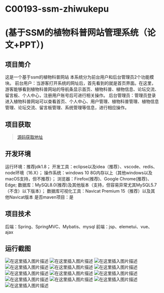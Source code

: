 # C00193-ssm-zhiwukepu
# (基于SSM的植物科普网站管理系统（论文+PPT）)


## 项目简介
这是一个基于ssm的植物科普网站
本系统分为前台用户和后台管理员2个功能模块。
前台用户：当游客打开系统的网址后，首先看到的就是首页界面。在这里，游客能够看到植物科普网站的导航条显示首页、植物科普、植物信息、论坛交流、留言板、个人中心，注册用户账号后可进行相关操作。
后台管理员：管理员登录进入植物科普网站可以查看首页、个人中心、用户管理、植物科普管理、植物信息管理、论坛交流、留言板管理、系统管理等信息，进行相应操作。



## 项目获取
> [源码获取地址](http://www.manoncode.cn/details?id=193)

 
## 开发环境

运行环境：推荐jdk1.8；
开发工具：eclipse以及idea（推荐）、vscode、redis、node环境（16.X）；
操作系统：windows 10 8G内存以上（其他windows以及macOS支持，但不推荐）；
浏览器：Firefox(推荐)、Google Chrome(推荐)、Edge;
数据库：MySQL8.0(推荐)及其他版本（支持，但容易异常尤其MySQL5.7（不含）以下版本）；
数据库可视化工具：Navicat Premium 15（推荐）以及其他Navicat版本
是否maven项目：是

## 项目技术
 
后端：Spring、SpringMVC、Mybatis、mysql
前端：jsp、elemetui、vue、ajax


## 运行截图

![在这里插入图片描述](https://img-blog.csdnimg.cn/direct/ad5f8bc6cea943a9bb76503ffeb74dc5.png#pic_center)
![在这里插入图片描述](https://img-blog.csdnimg.cn/direct/01d5bee651884976997b45b28c0491c5.png#pic_center)
![在这里插入图片描述](https://img-blog.csdnimg.cn/direct/b9eae0cd5afb4f879b858a08f2451f6f.png#pic_center)
![在这里插入图片描述](https://img-blog.csdnimg.cn/direct/997c8e7a9ff741c9ad0ba14980c13820.png#pic_center)
![在这里插入图片描述](https://img-blog.csdnimg.cn/direct/7419462646344a0aa9ac3f476d25beac.png#pic_center)
![在这里插入图片描述](https://img-blog.csdnimg.cn/direct/6b5de648eb73433abd91e0b1f63fc8bd.png#pic_center)
![在这里插入图片描述](https://img-blog.csdnimg.cn/direct/5f541df1b87646d794175dc0b61d98e8.png#pic_center)
![在这里插入图片描述](https://img-blog.csdnimg.cn/direct/175d307fb3e9442ab5569287668dbb51.png#pic_center)
![在这里插入图片描述](https://img-blog.csdnimg.cn/direct/2717e461b07042c8bfecaef952843d10.png#pic_center)
![在这里插入图片描述](https://img-blog.csdnimg.cn/direct/faa1cc530964476dad626deb11da4e68.png#pic_center)
![在这里插入图片描述](https://img-blog.csdnimg.cn/direct/59ab715b284549368ad38ed21a56243d.png#pic_center)
![在这里插入图片描述](https://img-blog.csdnimg.cn/direct/42aa89b1a40a49b782fee2007858a095.png#pic_center)
![在这里插入图片描述](https://img-blog.csdnimg.cn/direct/f3ebbd2646f949a4b1e487add9619b38.png#pic_center)

